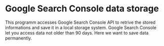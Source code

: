 # Google Search Console data storage #

This programm accesses Google Search Console API to retrive the stored
informations and save it in a local storage system.
Google Search Console let you access data not older than 90 days. Here
we want to save data permanently.
